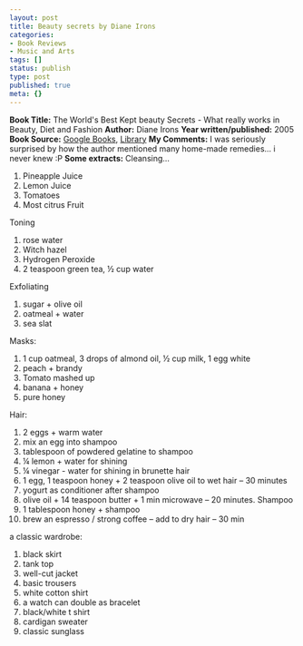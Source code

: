```yaml
---
layout: post
title: Beauty secrets by Diane Irons
categories:
- Book Reviews
- Music and Arts
tags: []
status: publish
type: post
published: true
meta: {}
---
```

**Book Title:** The World's Best Kept beauty Secrets - What really works in Beauty, Diet and Fashion **Author:** Diane Irons **Year written/published:** 2005 **Book Source:** [Google Books](http://books.google.com/books?id=kWYiYpOpKhIC&q=beauty+secrets+diane+irons&dq=beauty+secrets+diane+irons&pgis=1), [Library](http://vistaweb.nlb.gov.sg/cgi-bin/cw_cgi?fullRecord+16046+3002+12544495+1+0) **My Comments:** I was seriously surprised by how the author mentioned many home-made remedies... i never knew :P **Some extracts:** Cleansing…
1. Pineapple Juice
2. Lemon Juice
3. Tomatoes
4. Most citrus Fruit

Toning
1. rose water
2. Witch hazel
3. Hydrogen Peroxide
4. 2 teaspoon green tea, ½ cup water

Exfoliating
1. sugar + olive oil
2. oatmeal + water
3. sea slat

Masks:
1. 1 cup oatmeal, 3 drops of almond oil, ½ cup milk, 1 egg white
2. peach + brandy
3. Tomato mashed up
4. banana + honey
5. pure honey

Hair:
1. 2 eggs + warm water
2. mix an egg into shampoo
3. tablespoon of powdered gelatine to shampoo
4. ¼ lemon + water for shining
5. ¼ vinegar - water for shining in brunette hair
6. 1 egg, 1 teaspoon honey + 2 teaspoon olive oil to wet hair – 30 minutes
7. yogurt as conditioner after shampoo
8. olive oil + 14 teaspoon butter + 1 min microwave – 20 minutes. Shampoo
9. 1 tablespoon honey + shampoo
10. brew an espresso / strong coffee – add to dry hair – 30 min

a classic wardrobe:
1. black skirt
2. tank top
3. well-cut jacket
4. basic trousers
5. white cotton shirt
6. a watch can double as bracelet
7. black/white t shirt
8. cardigan sweater
9. classic sunglass
